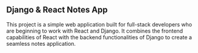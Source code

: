 ## Django & React Notes App
This project is a simple web application built for full-stack developers who are beginning to work with React and Django. It combines the frontend capabilities of React with the backend functionalities of Django to create a seamless notes application.
